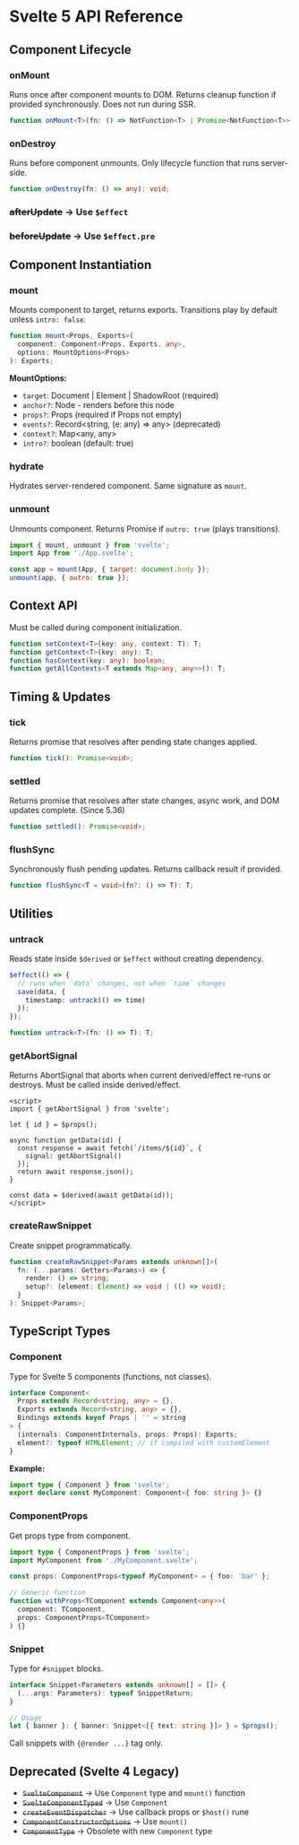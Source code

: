 # Svelte 5 API Reference

## Component Lifecycle

### onMount
Runs once after component mounts to DOM. Returns cleanup function if provided synchronously. Does not run during SSR.

```ts
function onMount<T>(fn: () => NotFunction<T> | Promise<NotFunction<T>> | (() => any)): void;
```

### onDestroy
Runs before component unmounts. Only lifecycle function that runs server-side.

```ts
function onDestroy(fn: () => any): void;
```

### ~~afterUpdate~~ → Use `$effect`
### ~~beforeUpdate~~ → Use `$effect.pre`

## Component Instantiation

### mount
Mounts component to target, returns exports. Transitions play by default unless `intro: false`.

```ts
function mount<Props, Exports>(
  component: Component<Props, Exports, any>,
  options: MountOptions<Props>
): Exports;
```

**MountOptions:**
- `target`: Document | Element | ShadowRoot (required)
- `anchor?`: Node - renders before this node
- `props?`: Props (required if Props not empty)
- `events?`: Record<string, (e: any) => any> (deprecated)
- `context?`: Map<any, any>
- `intro?`: boolean (default: true)

### hydrate
Hydrates server-rendered component. Same signature as `mount`.

### unmount
Unmounts component. Returns Promise if `outro: true` (plays transitions).

```js
import { mount, unmount } from 'svelte';
import App from './App.svelte';

const app = mount(App, { target: document.body });
unmount(app, { outro: true });
```

## Context API

Must be called during component initialization.

```ts
function setContext<T>(key: any, context: T): T;
function getContext<T>(key: any): T;
function hasContext(key: any): boolean;
function getAllContexts<T extends Map<any, any>>(): T;
```

## Timing & Updates

### tick
Returns promise that resolves after pending state changes applied.

```ts
function tick(): Promise<void>;
```

### settled
Returns promise that resolves after state changes, async work, and DOM updates complete. (Since 5.36)

```ts
function settled(): Promise<void>;
```

### flushSync
Synchronously flush pending updates. Returns callback result if provided.

```ts
function flushSync<T = void>(fn?: () => T): T;
```

## Utilities

### untrack
Reads state inside `$derived` or `$effect` without creating dependency.

```ts
$effect(() => {
  // runs when `data` changes, not when `time` changes
  save(data, {
    timestamp: untrack(() => time)
  });
});
```

```ts
function untrack<T>(fn: () => T): T;
```

### getAbortSignal
Returns AbortSignal that aborts when current derived/effect re-runs or destroys. Must be called inside derived/effect.

```svelte
<script>
import { getAbortSignal } from 'svelte';

let { id } = $props();

async function getData(id) {
  const response = await fetch(`/items/${id}`, {
    signal: getAbortSignal()
  });
  return await response.json();
}

const data = $derived(await getData(id));
</script>
```

### createRawSnippet
Create snippet programmatically.

```ts
function createRawSnippet<Params extends unknown[]>(
  fn: (...params: Getters<Params>) => {
    render: () => string;
    setup?: (element: Element) => void | (() => void);
  }
): Snippet<Params>;
```

## TypeScript Types

### Component
Type for Svelte 5 components (functions, not classes).

```ts
interface Component<
  Props extends Record<string, any> = {},
  Exports extends Record<string, any> = {},
  Bindings extends keyof Props | '' = string
> {
  (internals: ComponentInternals, props: Props): Exports;
  element?: typeof HTMLElement; // if compiled with customElement
}
```

**Example:**
```ts
import type { Component } from 'svelte';
export declare const MyComponent: Component<{ foo: string }> {}
```

### ComponentProps
Get props type from component.

```ts
import type { ComponentProps } from 'svelte';
import MyComponent from './MyComponent.svelte';

const props: ComponentProps<typeof MyComponent> = { foo: 'bar' };

// Generic function
function withProps<TComponent extends Component<any>>(
  component: TComponent,
  props: ComponentProps<TComponent>
) {}
```

### Snippet
Type for `#snippet` blocks.

```ts
interface Snippet<Parameters extends unknown[] = []> {
  (...args: Parameters): typeof SnippetReturn;
}

// Usage
let { banner }: { banner: Snippet<[{ text: string }]> } = $props();
```

Call snippets with `{@render ...}` tag only.

## Deprecated (Svelte 4 Legacy)

- ~~`SvelteComponent`~~ → Use `Component` type and `mount()` function
- ~~`SvelteComponentTyped`~~ → Use `Component`
- ~~`createEventDispatcher`~~ → Use callback props or `$host()` rune
- ~~`ComponentConstructorOptions`~~ → Use `mount()`
- ~~`ComponentType`~~ → Obsolete with new `Component` type
